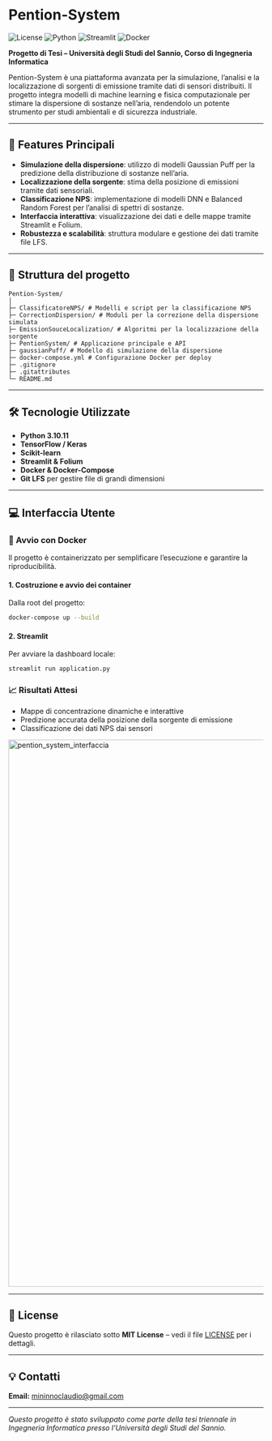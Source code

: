 # Pention-System 

![License](https://img.shields.io/badge/License-MIT-blue.svg)
![Python](https://img.shields.io/badge/Python-3.11+-brightgreen)
![Streamlit](https://img.shields.io/badge/Streamlit-1.25-orange)
![Docker](https://img.shields.io/badge/Docker-Enabled-blueviolet)

**Progetto di Tesi – Università degli Studi del Sannio, Corso di Ingegneria Informatica**

Pention-System è una piattaforma avanzata per la simulazione, l’analisi e la localizzazione di sorgenti di emissione tramite dati di sensori distribuiti. Il progetto integra modelli di machine learning e fisica computazionale per stimare la dispersione di sostanze nell’aria, rendendolo un potente strumento per studi ambientali e di sicurezza industriale.

---

## 🚀 Features Principali

- **Simulazione della dispersione**: utilizzo di modelli Gaussian Puff per la predizione della distribuzione di sostanze nell’aria.
- **Localizzazione della sorgente**: stima della posizione di emissioni tramite dati sensoriali.
- **Classificazione NPS**: implementazione di modelli DNN e Balanced Random Forest per l’analisi di spettri di sostanze.
- **Interfaccia interattiva**: visualizzazione dei dati e delle mappe tramite Streamlit e Folium.
- **Robustezza e scalabilità**: struttura modulare e gestione dei dati tramite file LFS.

---

## 📂 Struttura del progetto

```
Pention-System/
│
├─ ClassificatoreNPS/ # Modelli e script per la classificazione NPS
├─ CorrectionDispersion/ # Moduli per la correzione della dispersione simulata
├─ EmissionSouceLocalization/ # Algoritmi per la localizzazione della sorgente
├─ PentionSystem/ # Applicazione principale e API
├─ gaussianPuff/ # Modello di simulazione della dispersione
├─ docker-compose.yml # Configurazione Docker per deploy
├─ .gitignore
├─ .gitattributes
└─ README.md
```


---

## 🛠 Tecnologie Utilizzate

- **Python 3.10.11**
- **TensorFlow / Keras**
- **Scikit-learn**
- **Streamlit & Folium**
- **Docker & Docker-Compose**
- **Git LFS** per gestire file di grandi dimensioni

---

## 💻 Interfaccia Utente

### 🐳 Avvio con Docker

Il progetto è containerizzato per semplificare l’esecuzione e garantire la riproducibilità.

#### 1. Costruzione e avvio dei container
Dalla root del progetto:
```bash
docker-compose up --build
```

#### 2. Streamlit

Per avviare la dashboard locale:
```bash
streamlit run application.py
```

### 📈 Risultati Attesi

- Mappe di concentrazione dinamiche e interattive
- Predizione accurata della posizione della sorgente di emissione
- Classificazione dei dati NPS dai sensori

<img width="1920" height="1080" alt="pention_system_interfaccia" src="https://github.com/user-attachments/assets/86f1cad0-4f3b-45e7-b846-ba86c3e7ce27" />

---

## 📄 License

Questo progetto è rilasciato sotto **MIT License** – vedi il file [LICENSE](LICENSE) per i dettagli.

---

## 💡 Contatti

**Email:** [mininnoclaudio@gmail.com](mailto:mininnoclaudio@gmail.com)

---

*Questo progetto è stato sviluppato come parte della tesi triennale in Ingegneria Informatica presso l’Università degli Studi del Sannio.*
